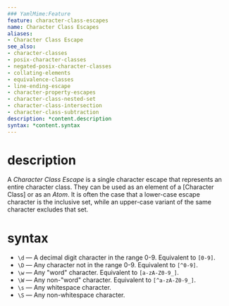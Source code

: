 ```yaml
---
### YamlMime:Feature
feature: character-class-escapes
name: Character Class Escapes
aliases:
- Character Class Escape
see_also:
- character-classes
- posix-character-classes
- negated-posix-character-classes
- collating-elements
- equivalence-classes
- line-ending-escape
- character-property-escapes
- character-class-nested-set
- character-class-intersection
- character-class-subtraction
description: *content.description
syntax: *content.syntax
---
```

# description
A <dfn>Character Class Escape</dfn> is a single character escape that represents an entire character class. They can be used as an element of a [Character Class] or as an *Atom*. It is often the case that a lower-case escape character is the inclusive set, while an upper-case variant of the same character excludes that set.
# syntax
- `\d` &mdash; A decimal digit character in the range 0-9. Equivalent to `[0-9]`.
- `\D` &mdash; Any character not in the range 0-9. Equivalent to `[^0-9]`.
- `\w` &mdash; Any "word" character. Equivalent to `[a-zA-Z0-9_]`.
- `\W` &mdash; Any non-"word" character. Equivalent to `[^a-zA-Z0-9_]`.
- `\s` &mdash; Any whitespace character.
- `\S` &mdash; Any non-whitespace character.